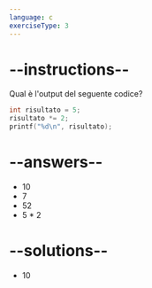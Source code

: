```yaml
---
language: c
exerciseType: 3
---
```


# --instructions--

Qual è l'output del seguente codice?
```c
int risultato = 5;
risultato *= 2;
printf("%d\n", risultato);
```

# --answers--

- 10
- 7
- 52
- 5 * 2

# --solutions--

- 10
